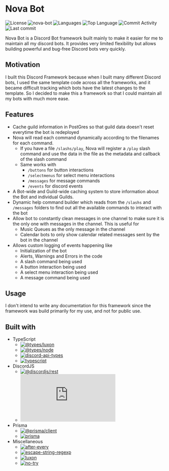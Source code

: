 # Nova Bot

![License](https://img.shields.io/github/license/zS1L3NT/ts-npm-nova-bot?style=for-the-badge) ![nova-bot](https://img.shields.io/npm/v/nova-bot?label=nova-bot&style=for-the-badge) ![Languages](https://img.shields.io/github/languages/count/zS1L3NT/ts-npm-nova-bot?style=for-the-badge) ![Top Language](https://img.shields.io/github/languages/top/zS1L3NT/ts-npm-nova-bot?style=for-the-badge) ![Commit Activity](https://img.shields.io/github/commit-activity/y/zS1L3NT/ts-npm-nova-bot?style=for-the-badge) ![Last commit](https://img.shields.io/github/last-commit/zS1L3NT/ts-npm-nova-bot?style=for-the-badge)

Nova Bot is a Discord Bot framework built mainly to make it easier for me to maintain all my discord bots. It provides very limited flexibility but allows building powerful and bug-free Discord bots very quickly.

## Motivation

I built this Discord Framework because when I built many different Discord bots, I used the same template code across all the frameworks, and it became difficult tracking which bots have the latest changes to the template. So I decided to make this a framework so that I could maintain all my bots with much more ease.

## Features

-   Cache guild information in PostGres so that guild data doesn't reset everytime the bot is redeployed
-   Nova will read each command dynamically according to the filenames for each command.
    -   If you have a file `/slashs/play`, Nova will register a `/play` slash command and use the data in the file as the metadata and callback of the slash command
    -   Same works with
        -   `/buttons` for button interactions
        -   `/selectmenus` for select menu interactions
        -   `/messages` for message commands
        -   `/events` for discord events
-   A Bot-wide and Guild-wide caching system to store information about the Bot and individual Guilds.
-   Dynamic help command builder which reads from the `/slashs` and `/messages` folders to find out all the available commands to interact with the bot
-   Allow bot to constantly clean messages in one channel to make sure it is the only one with messages in the channel. This is useful for
    -   Music Queues as the only message in the channel
    -   Calendar bots to only show calendar related messages sent by the bot in the channel
-   Allows custom logging of events happening like
    -   Initialization of the bot
    -   Alerts, Warnings and Errors in the code
    -   A slash command being used
    -   A button interaction being used
    -   A select menu interaction being used
    -   A message command being used

## Usage

I don't intend to write any documentation for this framework since the framework was build primarily for my use, and not for public use.

## Built with
- TypeScript
    -   [![@types/luxon](https://img.shields.io/github/package-json/dependency-version/zS1L3NT/ts-npm-nova-bot/@types/luxon?style=flat-square)](https://npmjs.com/package/@types/luxon)
    -   [![@types/node](https://img.shields.io/github/package-json/dependency-version/zS1L3NT/ts-npm-nova-bot/@types/node?style=flat-square)](https://npmjs.com/package/@types/node)
    -   [![discord-api-types](https://img.shields.io/github/package-json/dependency-version/zS1L3NT/ts-npm-nova-bot/discord-api-types?style=flat-square)](https://npmjs.com/package/discord-api-types)
    -   [![typescript](https://img.shields.io/github/package-json/dependency-version/zS1L3NT/ts-npm-nova-bot/typescript?style=flat-square)](https://npmjs.com/package/typescript)
- DiscordJS
    -   [![@discordjs/rest](https://img.shields.io/github/package-json/dependency-version/zS1L3NT/ts-npm-nova-bot/@discordjs/rest?style=flat-square)](https://npmjs.com/package/@discordjs/rest)
    -   [![discord.js](https://img.shields.io/github/package-json/dependency-version/zS1L3NT/ts-npm-nova-bot/discord.js?style=flat-square)](https://npmjs.com/package/discord.js)
- Prisma
    -   [![@prisma/client](https://img.shields.io/github/package-json/dependency-version/zS1L3NT/ts-npm-nova-bot/@prisma/client?style=flat-square)](https://npmjs.com/package/@prisma/client)
    -   [![prisma](https://img.shields.io/github/package-json/dependency-version/zS1L3NT/ts-npm-nova-bot/prisma?style=flat-square)](https://npmjs.com/package/prisma)
- Miscellaneous
    -   [![after-every](https://img.shields.io/github/package-json/dependency-version/zS1L3NT/ts-npm-nova-bot/after-every?style=flat-square)](https://npmjs.com/package/after-every)
    -   [![escape-string-regexp](https://img.shields.io/github/package-json/dependency-version/zS1L3NT/ts-npm-nova-bot/escape-string-regexp?style=flat-square)](https://npmjs.com/package/escape-string-regexp)
    -   [![luxon](https://img.shields.io/github/package-json/dependency-version/zS1L3NT/ts-npm-nova-bot/luxon?style=flat-square)](https://npmjs.com/package/luxon)
    -   [![no-try](https://img.shields.io/github/package-json/dependency-version/zS1L3NT/ts-npm-nova-bot/no-try?style=flat-square)](https://npmjs.com/package/no-try)
